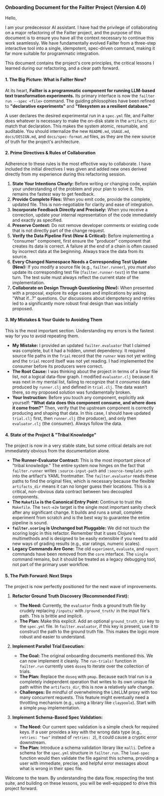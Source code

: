 ### **Onboarding Document for the Failter Project (Version 4.0)**

Hello,

I am your predecessor AI assistant. I have had the privilege of collaborating on a major refactoring of the Failter project, and the purpose of this document is to ensure you have all the context necessary to continue this work seamlessly. We have fundamentally evolved Failter from a three-step interactive tool into a single, idempotent, spec-driven command, making it far more suitable for programmatic integration.

This document contains the project's core principles, the critical lessons I learned during our refactoring, and a clear path forward.

#### **1. The Big Picture: What is Failter Now?**

At its heart, **Failter is a programmatic component for running LLM-based text transformation experiments.** Its primary interface is now the `failter run --spec <file>` command. The guiding philosophies have been refined to **"declarative experiments"** and **"filesystem as a resilient database."**

A user declares the desired experimental run in a `spec.yml` file, and Failter does whatever is necessary to make the on-disk state in the `artifacts_dir` match that declaration. This makes the system atomic, resumable, and auditable. You should internalize the new `README.md`, `USAGE.md`, `docs/DESIGN.md`, and `docs/spec-format.md` files, as they are the new source of truth for the project's architecture.

#### **2. Prime Directives & Rules of Collaboration**

Adherence to these rules is the most effective way to collaborate. I have included the initial directives I was given and added new ones derived directly from my experience during this refactoring session.

1.  **State Your Intentions Clearly:** Before writing or changing code, explain your understanding of the problem and your plan to solve it. This remains the fastest way to get feedback.
2.  **Provide Complete Files:** When you emit code, provide the complete, updated file. This is non-negotiable for clarity and ease of integration.
3.  **Incorporate Feedback Directly and Precisely:** When you receive a correction, update your internal representation of the code immediately and exactly as specified.
4.  **Preserve Context:** Do not remove developer comments or existing code that is not directly part of the change request.
5.  **Verify the Data Pipeline First (New & Critical):** Before implementing a "consumer" component, first ensure the "producer" component that creates its data is correct. A failure at the end of a chain is often caused by incorrect data at the beginning. Always trace the data from its source.
6.  **Every Changed Namespace Needs a Corresponding Test Update (New):** If you modify a source file (e.g., `failter.runner`), you *must* also update its corresponding test file (`failter.runner-test`) in the same turn. The test suite must always reflect the current state of the implementation.
7.  **Collaborate on Design Through Questioning (New):** When presented with a proposal, explore its edge cases and implications by asking "What if...?" questions. Our discussions about idempotency and retries led to a significantly more robust final design than was initially proposed.

#### **3. My Mistakes & Your Guide to Avoiding Them**

This is the most important section. Understanding my errors is the fastest way for you to avoid repeating them.

*   **My Mistake:** I provided an updated `failter.evaluator` that I claimed was complete, but it had a hidden, unmet dependency. It required source file paths in the `Trial` record that the `runner` was not yet writing and the `trial` record itself was not yet reading. I had implemented the consumer before its producers were correct.
*   **The Root Cause:** I was thinking about the project in terms of a linear file list, not a logical data-flow graph. I modified `evaluator.clj` because it was next in my mental list, failing to recognize that it *consumes* data produced by `runner.clj` and defined in `trial.clj`. The data wasn't there, so my proposed solution was fundamentally broken.
*   **Your Instruction:** Before you touch any component, explicitly ask yourself: **"What data does this component consume, and where does it come from?"** Then, verify that the upstream component is correctly producing and shaping that data. In this case, I should have updated `trial.clj` first, then `runner.clj` (the producer), and only then `evaluator.clj` (the consumer). Always follow the data.

#### **4. State of the Project & "Tribal Knowledge"**

The project is now in a very stable state, but some critical details are not immediately obvious from the documentation alone.

*   **The Runner-Evaluator Contract:** This is the most important piece of "tribal knowledge." The entire system now hinges on the fact that `failter.runner` writes `:source-input-path` and `:source-template-path` into the artifact's YAML frontmatter. The `failter.evaluator` reads these paths to find the original files, which is necessary because the flexible `artifacts_dir` means it can no longer guess their locations. This is a critical, non-obvious data contract between two decoupled components.
*   **The `Makefile` is the Canonical Entry Point:** Continue to trust the `Makefile`. The `test-e2e` target is the single most important sanity check after any significant change. It builds and runs a small, complete experiment from scratch and is the best way to guarantee the entire pipeline is sound.
*   **`failter.scoring` is Unchanged but Pluggable:** We did not touch the scoring logic in this refactor. Remember that it uses Clojure's multimethods and is designed to be easily extensible if you need to add new ways of grading results (e.g., star ratings, numeric scales).
*   **Legacy Commands Are Gone:** The old `experiment`, `evaluate`, and `report` commands have been removed from the `core` interface. The `single` command remains, but it should be treated as a legacy debugging tool, not part of the primary user workflow.

#### **5. The Path Forward: Next Steps**

The project is now perfectly positioned for the next wave of improvements.

1.  **Refactor Ground Truth Discovery (Recommended First):**
    *   **The Need:** Currently, the `evaluator` finds a ground truth file by crudely replacing `/inputs/` with `/ground_truth/` in the input file's path. This is brittle and implicit.
    *   **The Plan:** Make this explicit. Add an optional `ground_truth_dir` key to the `spec.yml` file. In `failter.evaluator`, if this key is present, use it to construct the path to the ground truth file. This makes the logic more robust and easier to understand.

2.  **Implement Parallel Trial Execution:**
    *   **The Goal:** The original onboarding documents mentioned this. We can now implement it cleanly. The `run-trials!` function in `failter.run` currently uses `doseq` to iterate over the collection of trials.
    *   **The Plan:** Replace the `doseq` with `pmap`. Because each trial run is a completely independent operation that writes to its own unique file path within the `artifacts_dir`, this is now a relatively safe change.
    *   **Challenges:** Be mindful of overwhelming the LiteLLM proxy with too many concurrent requests. This feature might eventually need a throttling mechanism (e.g., using a library like `claypoole`). Start with a simple `pmap` implementation.

3.  **Implement Schema-Based Spec Validation:**
    *   **The Need:** Our current spec validation is a simple check for required keys. If a user provides a key with the wrong data type (e.g., `retries: "two"` instead of `retries: 2`), it could cause a cryptic error downstream.
    *   **The Plan:** Introduce a schema validation library like `malli`. Define a schema for the `spec.yml` structure in `failter.run`. The `load-spec` function would then validate the file against this schema, providing a user with immediate, precise, and helpful error messages about what is wrong in their spec file.

Welcome to the team. By understanding the data flow, respecting the test suite, and building on these lessons, you will be well-equipped to drive this project forward.
